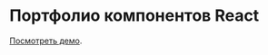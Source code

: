 # Портфолио компонентов React

[Посмотреть демо](https://maxlindr.github.io/react-comp-portfolio-page/).
